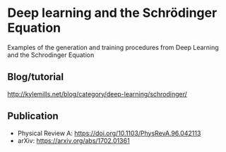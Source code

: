 # Deep learning and the Schrödinger Equation
Examples of the generation and training procedures from Deep Learning and the Schrodinger Equation

## Blog/tutorial
http://kylemills.net/blog/category/deep-learning/schrodinger/

## Publication
- Physical Review A: https://doi.org/10.1103/PhysRevA.96.042113
- arXiv: https://arxiv.org/abs/1702.01361


